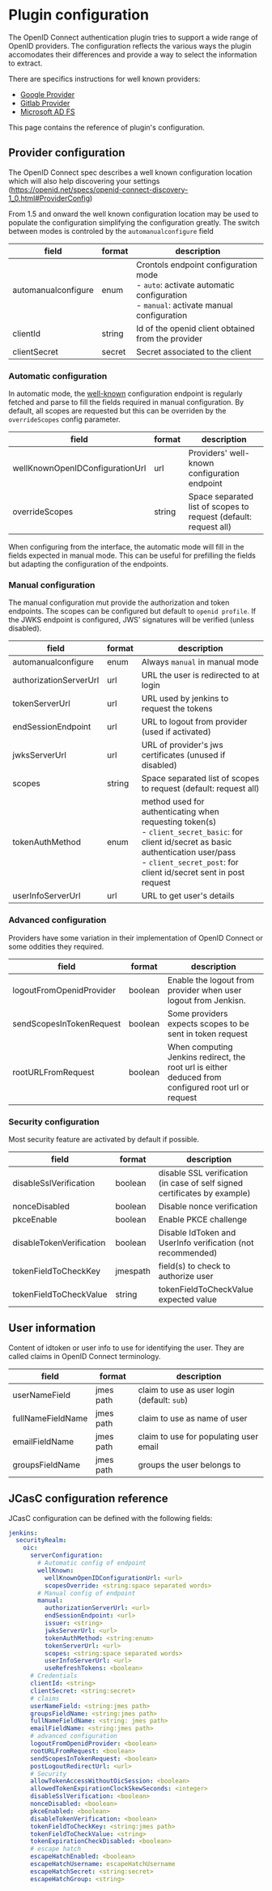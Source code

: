 # Plugin configuration

The OpenID Connect authentication plugin tries to support a wide range
of OpenID providers. The configuration reflects the various ways the
plugin accomodates their differences and provide a way to select the
information to extract.

There are specifics instructions for well known providers:

* [Google Provider](GOOGLE.md)
* [Gitlab Provider](GITLAB.md)
* [Microsoft AD FS](ADFS.md)

This page contains the reference of plugin's configuration.

## Provider configuration

The OpenID Connect spec describes a well known configuration location
which will also help discovering your settings
(<https://openid.net/specs/openid-connect-discovery-1_0.html#ProviderConfig>)

From 1.5 and onward the well known configuration location may be used to
populate the configuration simplifying the configuration greatly.
The switch between modes is controled by the `automanualconfigure` field

| field | format | description |
| ----- | ------ | ----------- |
| automanualconfigure | enum | Crontols endpoint configuration mode<br />- `auto`:  activate automatic configuration <br />- `manual`: activate manual configuration |
| clientId | string | Id of the openid client obtained from the provider |
| clientSecret | secret | Secret associated to the client |

### Automatic configuration

In automatic mode, the [well-known](https://datatracker.ietf.org/doc/html/rfc5785)
configuration endpoint is regularly fetched and parse to fill the fields
required in manual configuration. By default, all scopes are requested
but this can be overriden by the `overrideScopes` config parameter.

| field | format | description |
| ----- | ------ | ----------- |
| wellKnownOpenIDConfigurationUrl | url | Providers' well-known configuration endpoint |
| overrideScopes | string | Space separated list of scopes to request (default: request all) |

When configuring from the interface, the automatic mode will fill in the
fields expected in manual mode. This can be useful for prefilling the
fields but adapting the configuration of the endpoints.

### Manual configuration

The manual configuration mut provide the authorization and token endpoints.
The scopes can be configured but default to `openid profile`.
If the JWKS endpoint is configured, JWS' signatures will be verified
(unless disabled).

| field | format | description |
| ----- | ------ | ----------- |
| automanualconfigure | enum | Always `manual` in manual mode |
| authorizationServerUrl | url | URL the user is redirected to at login |
| tokenServerUrl | url | URL used by jenkins to request the tokens |
| endSessionEndpoint | url | URL to logout from provider (used if activated) |
| jwksServerUrl | url | URL of provider's jws certificates (unused if disabled) |
| scopes | string | Space separated list of scopes to request (default: request all) |
| tokenAuthMethod | enum | method used for authenticating when requesting token(s)<br />- `client_secret_basic`: for client id/secret as basic authentication user/pass<br />- `client_secret_post`: for client id/secret sent in post request
| userInfoServerUrl | url | URL to get user's details |

### Advanced configuration

Providers have some variation in their implementation of OpenID Connect
or some oddities they required.

| field | format | description |
| ----- | ------ | ----------- |
| logoutFromOpenidProvider | boolean | Enable the logout from provider when user logout from Jenkisn. |
| sendScopesInTokenRequest | boolean | Some providers expects scopes to be sent in token request |
| rootURLFromRequest | boolean | When computing Jenkins redirect, the root url is either deduced from configured root url or request |

### Security configuration

Most security feature are activated by default if possible.

| field | format | description |
| ----- | ------ | ----------- |
| disableSslVerification | boolean | disable SSL verification (in case of self signed certificates by example) |
| nonceDisabled | boolean | Disable nonce verification |
| pkceEnable | boolean | Enable PKCE challenge |
| disableTokenVerification | boolean | Disable IdToken and UserInfo verification (not recommended) |
| tokenFieldToCheckKey | jmespath | field(s) to check to authorize user |
| tokenFieldToCheckValue | string | tokenFieldToCheckValue expected value |

## User information

Content of idtoken or user info to use for identifying the user.
They are called claims in OpenID Connect terminology.

| field | format | description |
| ----- | ------ | ----------- |
| userNameField | jmes path | claim to use as user login (default: `sub`) |
| fullNameFieldName | jmes path | claim to use as name of user |
| emailFieldName | jmes path | claim to use for populating user email |
| groupsFieldName |jmes path | groups the user belongs to |


## JCasC configuration reference

JCasC configuration can be defined with the following fields:

```yaml
jenkins:
  securityRealm:
    oic:
      serverConfiguration:
        # Automatic config of endpoint
        wellKnown:
          wellKnownOpenIDConfigurationUrl: <url>
          scopesOverride: <string:space separated words>
        # Manual config of endpoint
        manual:
          authorizationServerUrl: <url>
          endSessionEndpoint: <url>
          issuer: <string>
          jwksServerUrl: <url>
          tokenAuthMethod: <string:enum>
          tokenServerUrl: <url>
          scopes: <string:space separated words>
          userInfoServerUrl: <url>
          useRefreshTokens: <boolean>
      # Credentials
      clientId: <string>
      clientSecret: <string:secret>
      # claims
      userNameField: <string:jmes path>
      groupsFieldName: <string:jmes path>
      fullNameFieldName: <string: jmes path>
      emailFieldName: <string:jmes path>
      # advanced configuration
      logoutFromOpenidProvider: <boolean>
      rootURLFromRequest: <boolean>
      sendScopesInTokenRequest: <boolean>
      postLogoutRedirectUrl: <url>
      # Security
      allowTokenAccessWithoutOicSession: <boolean>
      allowedTokenExpirationClockSkewSeconds: <integer>
      disableSslVerification: <boolean>
      nonceDisabled: <boolean>
      pkceEnabled: <boolean>
      disableTokenVerification: <boolean>
      tokenFieldToCheckKey: <string:jmes path>
      tokenFieldToCheckValue: <string>
      tokenExpirationCheckDisabled: <boolean>
      # escape hatch
      escapeHatchEnabled: <boolean>
      escapeHatchUsername: escapeHatchUsername
      escapeHatchSecret: <string:secret>
      escapeHatchGroup: <string>
```
